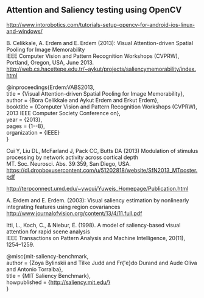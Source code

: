 ## Attention and Saliency testing using OpenCV

http://www.intorobotics.com/tutorials-setup-opencv-for-android-ios-linux-and-windows/


B. Celikkale, A. Erdem and E. Erdem (2013): Visual Attention-driven Spatial Pooling for Image Memorability  
IEEE Computer Vision and Pattern Recognition Workshops (CVPRW), Portland, Oregon, USA, June 2013.  
http://web.cs.hacettepe.edu.tr/~aykut/projects/saliencymemorability/index.html  

@inproceedings{Erdem:VABS2013,  
title = {Visual Attention-driven Spatial Pooling for Image Memorability},  
author = {Bora Celikkale and Aykut Erdem and Erkut Erdem},  
booktitle = {Computer Vision and Pattern Recognition Workshops (CVPRW), 2013 IEEE Computer Society Conference on},  
year = {2013},  
pages = {1--8},  
organization = {IEEE}  
}

Cui Y, Liu DL, McFarland J, Pack CC, Butts DA (2013) Modulation of stimulus processing by network activity across cortical depth  
MT. Soc. Neurosci. Abs. 39:359, San Diego, USA.  
https://dl.dropboxusercontent.com/u/51202818/website/SfN2013_MTposter.pdf  

http://terpconnect.umd.edu/~ywcui/Yuweis_Homepage/Publication.html

A. Erdem and E. Erdem. (2003): Visual saliency estimation by nonlinearly integrating features using region covariances  
http://www.journalofvision.org/content/13/4/11.full.pdf  

Itti, L., Koch, C., & Niebur, E. (1998). A model of saliency-based visual attention for rapid scene analysis  
IEEE Transactions on Pattern Analysis and Machine Intelligence, 20(11), 1254–1259.

@misc{mit-saliency-benchmark,  
  author       = {Zoya Bylinskii and Tilke Judd and Fr{\'e}do Durand and Aude Oliva and Antonio Torralba},  
  title        = {MIT Saliency Benchmark},  
  howpublished = {http://saliency.mit.edu/}  
}

